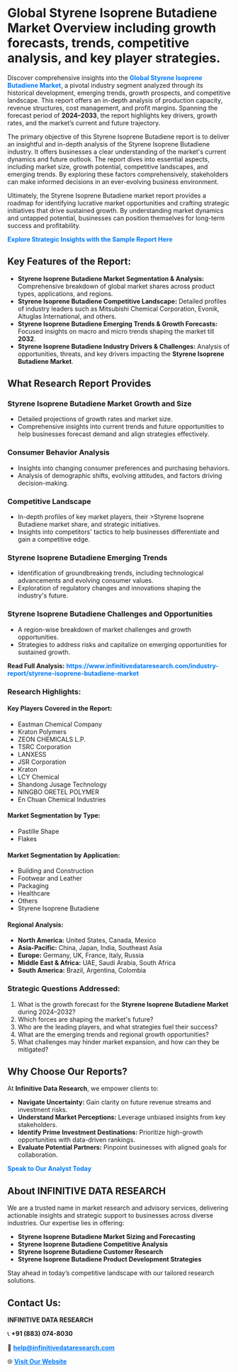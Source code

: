 <h1>Global Styrene Isoprene Butadiene Market Overview including growth forecasts, trends, competitive analysis, and key player strategies.</h1>
<p>
Discover comprehensive insights into the 
<a href="https://www.infinitivedataresearch.com/industry-report/styrene-isoprene-butadiene-market" rel="dofollow" style="color: #007BFF; text-decoration: none;"><strong>Global Styrene Isoprene Butadiene Market</strong></a>, a pivotal industry segment analyzed through its historical development, emerging trends, growth prospects, and competitive landscape. This report offers an in-depth analysis of production capacity, revenue structures, cost management, and profit margins. Spanning the forecast period of <strong>2024–2033</strong>, the report highlights key drivers, growth rates, and the market’s current and future trajectory.
</p>
<p>
The primary objective of this Styrene Isoprene Butadiene report is to deliver an insightful and in-depth analysis of the Styrene Isoprene Butadiene industry. It offers businesses a clear understanding of the market's current dynamics and future outlook. The report dives into essential aspects, including market size, growth potential, competitive landscapes, and emerging trends. By exploring these factors comprehensively, stakeholders can make informed decisions in an ever-evolving business environment.
</p>
<p>
Ultimately, the Styrene Isoprene Butadiene market report provides a roadmap for identifying lucrative market opportunities and crafting strategic initiatives that drive sustained growth. By understanding market dynamics and untapped potential, businesses can position themselves for long-term success and profitability.
</p>
<p>
<a href="https://www.infinitivedataresearch.com/request-sample/reportId=111167" style="color: #007BFF; text-decoration: none;"><strong>Explore Strategic Insights with the Sample Report Here</strong></a>
</p>

<h2>Key Features of the Report:</h2>
<ul>
<li><strong>Styrene Isoprene Butadiene Market Segmentation & Analysis:</strong> Comprehensive breakdown of global market shares across product types, applications, and regions.</li>
<li><strong>Styrene Isoprene Butadiene Competitive Landscape:</strong> Detailed profiles of industry leaders such as Mitsubishi Chemical Corporation, Evonik, Altuglas International, and others.</li>
<li><strong>Styrene Isoprene Butadiene Emerging Trends & Growth Forecasts:</strong> Focused insights on macro and micro trends shaping the market till <strong>2032</strong>.</li>
<li><strong>Styrene Isoprene Butadiene Industry Drivers & Challenges:</strong> Analysis of opportunities, threats, and key drivers impacting the <strong>Styrene Isoprene Butadiene Market</strong>.</li>
</ul>

<h2>What Research Report Provides</h2>
<h3>Styrene Isoprene Butadiene Market Growth and Size</h3>
<ul>
<li>Detailed projections of growth rates and market size.</li>
<li>Comprehensive insights into current trends and future opportunities to help businesses forecast demand and align strategies effectively.</li>
</ul>

<h3>Consumer Behavior Analysis</h3>
<ul>
<li>Insights into changing consumer preferences and purchasing behaviors.</li>
<li>Analysis of demographic shifts, evolving attitudes, and factors driving decision-making.</li>
</ul>

<h3>Competitive Landscape</h3>
<ul>
<li>In-depth profiles of key market players, their >Styrene Isoprene Butadiene market share, and strategic initiatives.</li>
<li>Insights into competitors' tactics to help businesses differentiate and gain a competitive edge.</li>
</ul>

<h3>Styrene Isoprene Butadiene Emerging Trends</h3>
<ul>
<li>Identification of groundbreaking trends, including technological advancements and evolving consumer values.</li>
<li>Exploration of regulatory changes and innovations shaping the industry's future.</li>
</ul>

<h3>Styrene Isoprene Butadiene Challenges and Opportunities</h3>
<ul>
<li>A region-wise breakdown of market challenges and growth opportunities.</li>
<li>Strategies to address risks and capitalize on emerging opportunities for sustained growth.</li>
</ul>
<p><strong>Read Full Analysis:</strong> <a href="https://www.infinitivedataresearch.com/industry-report/styrene-isoprene-butadiene-market" rel="dofollow" style="color: #007BFF; text-decoration: none;"><strong>https://www.infinitivedataresearch.com/industry-report/styrene-isoprene-butadiene-market</strong></a></p>
<h3>Research Highlights:</h3>
<h4>Key Players Covered in the Report:</h4>
<ul><li>Eastman Chemical Company</li><li>Kraton Polymers</li><li>ZEON CHEMICALS L.P.</li><li>TSRC Corporation</li><li>LANXESS</li><li>JSR Corporation</li><li>Kraton</li><li>LCY Chemical</li><li>Shandong Jusage Technology</li><li>NINGBO ORETEL POLYMER</li><li>En Chuan Chemical Industries</li></ul>
<h4>Market Segmentation by Type:</h4>
<ul><li>Pastille Shape</li><li>Flakes</li></ul>
<h4>Market Segmentation by Application:</h4>
<ul><li>Building and Construction</li><li>Footwear and Leather</li><li>Packaging</li><li>Healthcare</li><li>Others</li><li>Styrene Isoprene Butadiene</li></ul>

<h4>Regional Analysis:</h4>
<ul>
<li><strong>North America:</strong> United States, Canada, Mexico</li>
<li><strong>Asia-Pacific:</strong> China, Japan, India, Southeast Asia</li>
<li><strong>Europe:</strong> Germany, UK, France, Italy, Russia</li>
<li><strong>Middle East & Africa:</strong> UAE, Saudi Arabia, South Africa</li>
<li><strong>South America:</strong> Brazil, Argentina, Colombia</li>
</ul>

<h3>Strategic Questions Addressed:</h3>
<ol>
<li>What is the growth forecast for the <strong>Styrene Isoprene Butadiene Market</strong> during 2024–2032?</li>
<li>Which forces are shaping the market's future?</li>
<li>Who are the leading players, and what strategies fuel their success?</li>
<li>What are the emerging trends and regional growth opportunities?</li>
<li>What challenges may hinder market expansion, and how can they be mitigated?</li>
</ol>

<h2>Why Choose Our Reports?</h2>
<p>At <strong>Infinitive Data Research</strong>, we empower clients to:</p>
<ul>
<li><strong>Navigate Uncertainty:</strong> Gain clarity on future revenue streams and investment risks.</li>
<li><strong>Understand Market Perceptions:</strong> Leverage unbiased insights from key stakeholders.</li>
<li><strong>Identify Prime Investment Destinations:</strong> Prioritize high-growth opportunities with data-driven rankings.</li>
<li><strong>Evaluate Potential Partners:</strong> Pinpoint businesses with aligned goals for collaboration.</li>
</ul>
<p><a href="https://www.infinitivedataresearch.com/industry-report/styrene-isoprene-butadiene-market" rel="dofollow" style="color: #007BFF; text-decoration: none;"><strong>Speak to Our Analyst Today</strong></a></p>

<h2>About INFINITIVE DATA RESEARCH</h2>
<p>We are a trusted name in market research and advisory services, delivering actionable insights and strategic support to businesses across diverse industries. Our expertise lies in offering:</p>
<ul>
<li><strong>Styrene Isoprene Butadiene Market Sizing and Forecasting</strong></li>
<li><strong>Styrene Isoprene Butadiene Competitive Analysis</strong></li>
<li><strong>Styrene Isoprene Butadiene Customer Research</strong></li>
<li><strong>Styrene Isoprene Butadiene Product Development Strategies</strong></li>
</ul>
<p>Stay ahead in today’s competitive landscape with our tailored research solutions.</p>

<h2>Contact Us:</h2>
<p><strong>INFINITIVE DATA RESEARCH</strong></p>
<p>📞 <strong>+91 (883) 074-8030</strong></p>
<p>📧 <strong><a href="mailto:help@infinitivedataresearch.com" style="color: #007BFF;">help@infinitivedataresearch.com</a></strong></p>
<p>🌐 <strong><a href="https://www.infinitivedataresearch.com" rel="dofollow" style="color: #007BFF;">Visit Our Website</a></strong></p>